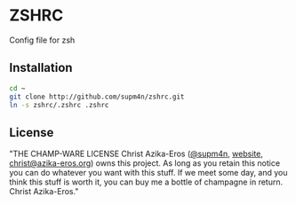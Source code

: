 # ZSHRC
Config file for zsh

## Installation

```bash
cd ~
git clone http://github.com/supm4n/zshrc.git 
ln -s zshrc/.zshrc .zshrc
```

## License

"THE CHAMP-WARE LICENSE
Christ Azika-Eros ([@supm4n](http://twitter.com/supm4n), 
[website](http://christ.azika-eros.org), christ@azika-eros.org) owns this project. 
As long as you retain this notice you can do whatever you want with this stuff. 
If we meet some day, and you think this stuff is worth it, you can buy me a bottle
of champagne in return. Christ Azika-Eros."
